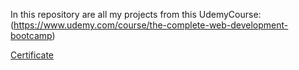 In this repository are all my projects from this UdemyCourse:
(https://www.udemy.com/course/the-complete-web-development-bootcamp)

[Certificate](https://github.com/FelixMairamhof/WebDevCourse/files/15177071/WebDevCourse.pdf)
